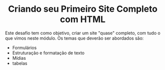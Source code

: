 <h1 align="center"> Criando seu Primeiro Site Completo com HTML </h1> 

<p align="justify"> Este desafio tem como objetivo, criar um site "quase" completo, com tudo o que vimos neste módulo. Os temas que deverão ser abordados são: </p>

<ul> 
<li> Formulários </li>
<li> Estruturação e formatação de texto </li>
<li> Mídias </li>
<li> tabelas </li>
</ul>